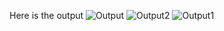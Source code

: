 Here is the output
![Output](https://github.com/user-attachments/assets/bcb58f1c-6ebd-40e8-ac68-cbd5e9a56ed6)
![Output2](https://github.com/user-attachments/assets/5ac8018f-b526-43e2-ba51-612c6245f214)
![Output1](https://github.com/user-attachments/assets/c9df8e24-4769-4d16-adf7-24c5bb95a4bb)
